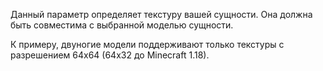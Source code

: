 Данный параметр определяет текстуру вашей сущности. Она должна быть совместима с выбранной моделью сущности.

К примеру, двуногие модели поддерживают только текстуры с разрешением 64x64 (64x32 до Minecraft 1.18).